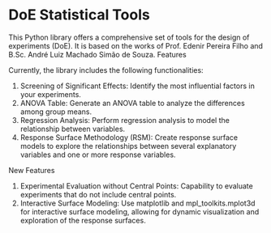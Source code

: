 # DoE Statistical Tools

This Python library offers a comprehensive set of tools for the design of experiments (DoE). It is based on the works of Prof. Edenir Pereira Filho and B.Sc. André Luiz Machado Simão de Souza.
Features

Currently, the library includes the following functionalities:

1) Screening of Significant Effects: Identify the most influential factors in your experiments.
2) ANOVA Table: Generate an ANOVA table to analyze the differences among group means.
3) Regression Analysis: Perform regression analysis to model the relationship between variables.
4) Response Surface Methodology (RSM): Create response surface models to explore the relationships between several explanatory variables and one or more response variables.

New Features

1) Experimental Evaluation without Central Points: Capability to evaluate experiments that do not include central points.
2) Interactive Surface Modeling: Use matplotlib and mpl_toolkits.mplot3d for interactive surface modeling, allowing for dynamic visualization and exploration of the response surfaces.

